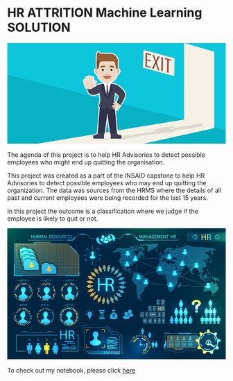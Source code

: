                          
# HR ATTRITION Machine Learning SOLUTION

![enter image description here](https://github.com/suchita2305/hr-employee-attrition/blob/main/Attrtion.png?raw=true)

The agenda of this project is to help HR Advisories to detect possible employees who might end up quitting the organisation.

This project was created as a part of the INSAID capstone to help HR Advisories to detect possible employees who may end up quitting the organization. The data was sources from the HRMS where the details of all past and current employees were being recorded for the last 15 years.

In this project the outcome is a classification where we judge if the employee is likely to quit or not.



![enter image description here](https://github.com/suchita2305/hr-employee-attrition/blob/main/hr-analytics-10.jpg?raw=true)

To check out my notebook, please click [here](https://github.com/suchita2305/hr-employee-attrition/blob/main/HR_Analytics.ipynb) 
